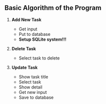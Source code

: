 ## Basic Algorithm of the Program

1. **Add New Task**
   - Get input
   - Put to database
   - **Setup SQLite system!!!**
   
2. **Delete Task**
   - Select task to delete
   
3. **Update Task**
   - Show task title
   - Select task
   - Show detail
   - Get new input
   - Save to database
   
